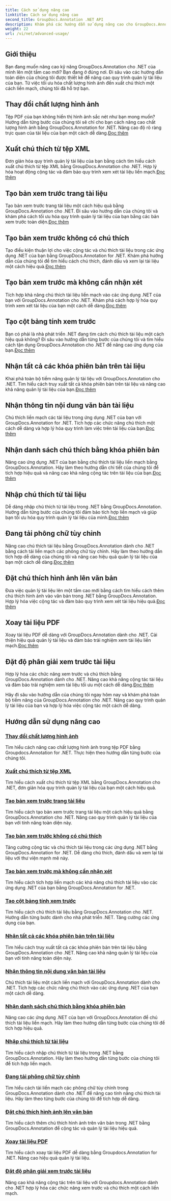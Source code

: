 ```yaml
---
title: Cách sử dụng nâng cao
linktitle: Cách sử dụng nâng cao
second_title: GroupDocs.Annotation .NET API
description: Khám phá các hướng dẫn sử dụng nâng cao cho GroupDocs.Annotation .NET. Tăng cường quản lý tài liệu với hướng dẫn từng bước về chất lượng hình ảnh, xuất chú thích, v.v.
weight: 22
url: /vi/net/advanced-usage/
---
```

## Giới thiệu

Bạn đang muốn nâng cao kỹ năng GroupDocs.Annotation cho .NET của mình lên một tầm cao mới? Bạn đang ở đúng nơi. Đi sâu vào các hướng dẫn toàn diện của chúng tôi được thiết kế để nâng cao quy trình quản lý tài liệu của bạn. Từ việc tối ưu hóa chất lượng hình ảnh đến xuất chú thích một cách liền mạch, chúng tôi đã hỗ trợ bạn.

## Thay đổi chất lượng hình ảnh
 Tệp PDF của bạn không hiển thị hình ảnh sắc nét như bạn mong muốn? Hướng dẫn từng bước của chúng tôi sẽ chỉ cho bạn cách nâng cao chất lượng hình ảnh bằng GroupDocs.Annotation for .NET. Nâng cao độ rõ ràng trực quan của tài liệu của bạn một cách dễ dàng.[Đọc thêm](./change-image-quality/)

## Xuất chú thích từ tệp XML
 Đơn giản hóa quy trình quản lý tài liệu của bạn bằng cách tìm hiểu cách xuất chú thích từ tệp XML bằng GroupDocs.Annotation cho .NET. Hợp lý hóa hoạt động cộng tác và đảm bảo quy trình xem xét tài liệu liền mạch.[Đọc thêm](./export-annotations-xml-file/)

## Tạo bản xem trước trang tài liệu
Tạo bản xem trước trang tài liệu một cách hiệu quả bằng GroupDocs.Annotation cho .NET. Đi sâu vào hướng dẫn của chúng tôi và khám phá cách tối ưu hóa quy trình quản lý tài liệu của bạn bằng các bản xem trước toàn diện.[Đọc thêm](./generate-document-pages-preview/)

## Tạo bản xem trước không có chú thích
 Tạo điều kiện thuận lợi cho việc cộng tác và chú thích tài liệu trong các ứng dụng .NET của bạn bằng GroupDocs.Annotation for .NET. Khám phá hướng dẫn của chúng tôi để tìm hiểu cách chú thích, đánh dấu và xem lại tài liệu một cách hiệu quả.[Đọc thêm](./generate-preview-without-annotations/)

## Tạo bản xem trước mà không cần nhận xét
 Tích hợp khả năng chú thích tài liệu liền mạch vào các ứng dụng .NET của bạn với GroupDocs.Annotation cho .NET. Khám phá cách hợp lý hóa quy trình xem xét tài liệu của bạn một cách dễ dàng.[Đọc thêm](./generate-preview-without-comments/)

## Tạo cột bảng tính xem trước
 Bạn có phải là nhà phát triển .NET đang tìm cách chú thích tài liệu một cách hiệu quả không? Đi sâu vào hướng dẫn từng bước của chúng tôi và tìm hiểu cách tận dụng GroupDocs.Annotation cho .NET để nâng cao ứng dụng của bạn.[Đọc thêm](./generate-preview-worksheet-columns/)

## Nhận tất cả các khóa phiên bản trên tài liệu
Khai phá toàn bộ tiềm năng quản lý tài liệu với GroupDocs.Annotation cho .NET. Tìm hiểu cách truy xuất tất cả khóa phiên bản trên tài liệu và nâng cao khả năng quản lý tài liệu của bạn.[Đọc thêm](./get-all-version-keys-document/)

## Nhận thông tin nội dung văn bản tài liệu
 Chú thích liền mạch các tài liệu trong ứng dụng .NET của bạn với GroupDocs.Annotation for .NET. Tích hợp các chức năng chú thích một cách dễ dàng và hợp lý hóa quy trình làm việc trên tài liệu của bạn.[Đọc thêm](./get-document-text-content-information/)

## Nhận danh sách chú thích bằng khóa phiên bản
 Nâng cao ứng dụng .NET của bạn bằng chú thích tài liệu liền mạch bằng GroupDocs.Annotation. Hãy làm theo hướng dẫn chi tiết của chúng tôi để tích hợp hiệu quả và nâng cao khả năng cộng tác trên tài liệu của bạn.[Đọc thêm](./get-list-annotations-version-key/)

## Nhập chú thích từ tài liệu
 Dễ dàng nhập chú thích từ tài liệu trong .NET bằng GroupDocs.Annotation. Hướng dẫn từng bước của chúng tôi đảm bảo tích hợp liền mạch và giúp bạn tối ưu hóa quy trình quản lý tài liệu của mình.[Đọc thêm](./import-annotations-from-document/)

## Đang tải phông chữ tùy chỉnh
Nâng cao chú thích tài liệu bằng GroupDocs.Annotation dành cho .NET bằng cách tải liền mạch các phông chữ tùy chỉnh. Hãy làm theo hướng dẫn tích hợp dễ dàng của chúng tôi và nâng cao hiệu quả quản lý tài liệu của bạn một cách dễ dàng.[Đọc thêm](./loading-custom-fonts/)

## Đặt chú thích hình ảnh lên văn bản
 Đưa việc quản lý tài liệu lên một tầm cao mới bằng cách tìm hiểu cách thêm chú thích hình ảnh vào văn bản trong .NET bằng GroupDocs.Annotation. Hợp lý hóa việc cộng tác và đảm bảo quy trình xem xét tài liệu hiệu quả.[Đọc thêm](./put-image-annotation-over-text/)

## Xoay tài liệu PDF
 Xoay tài liệu PDF dễ dàng với GroupDocs.Annotation dành cho .NET. Cải thiện hiệu quả quản lý tài liệu và đảm bảo trải nghiệm xem tài liệu liền mạch.[Đọc thêm](./rotating-pdf-documents/)

## Đặt độ phân giải xem trước tài liệu
 Hợp lý hóa các chức năng xem trước và chú thích bằng GroupDocs.Annotation dành cho .NET. Nâng cao khả năng cộng tác tài liệu và đảm bảo trải nghiệm xem tài liệu tối ưu một cách dễ dàng.[Đọc thêm](./set-document-preview-resolution/)

Hãy đi sâu vào hướng dẫn của chúng tôi ngay hôm nay và khám phá toàn bộ tiềm năng của GroupDocs.Annotation cho .NET. Nâng cao quy trình quản lý tài liệu của bạn và hợp lý hóa việc cộng tác một cách dễ dàng.
## Hướng dẫn sử dụng nâng cao
### [Thay đổi chất lượng hình ảnh](./change-image-quality/)
Tìm hiểu cách nâng cao chất lượng hình ảnh trong tệp PDF bằng Groupdocs.Annotation for .NET. Thực hiện theo hướng dẫn từng bước của chúng tôi.
### [Xuất chú thích từ tệp XML](./export-annotations-xml-file/)
Tìm hiểu cách xuất chú thích từ tệp XML bằng GroupDocs.Annotation cho .NET, đơn giản hóa quy trình quản lý tài liệu của bạn một cách hiệu quả.
### [Tạo bản xem trước trang tài liệu](./generate-document-pages-preview/)
Tìm hiểu cách tạo bản xem trước trang tài liệu một cách hiệu quả bằng GroupDocs.Annotation cho .NET. Nâng cao quy trình quản lý tài liệu của bạn với tính năng toàn diện này.
### [Tạo bản xem trước không có chú thích](./generate-preview-without-annotations/)
Tăng cường cộng tác và chú thích tài liệu trong các ứng dụng .NET bằng GroupDocs.Annotation for .NET. Dễ dàng chú thích, đánh dấu và xem lại tài liệu với thư viện mạnh mẽ này.
### [Tạo bản xem trước mà không cần nhận xét](./generate-preview-without-comments/)
Tìm hiểu cách tích hợp liền mạch các khả năng chú thích tài liệu vào các ứng dụng .NET của bạn bằng GroupDocs.Annotation for .NET.
### [Tạo cột bảng tính xem trước](./generate-preview-worksheet-columns/)
Tìm hiểu cách chú thích tài liệu bằng GroupDocs.Annotation cho .NET. Hướng dẫn từng bước dành cho nhà phát triển .NET. Tăng cường các ứng dụng của bạn.
### [Nhận tất cả các khóa phiên bản trên tài liệu](./get-all-version-keys-document/)
Tìm hiểu cách truy xuất tất cả các khóa phiên bản trên tài liệu bằng GroupDocs.Annotation cho .NET. Nâng cao khả năng quản lý tài liệu của bạn với tính năng toàn diện này.
### [Nhận thông tin nội dung văn bản tài liệu](./get-document-text-content-information/)
Chú thích tài liệu một cách liền mạch với GroupDocs.Annotation dành cho .NET. Tích hợp các chức năng chú thích vào các ứng dụng .NET của bạn một cách dễ dàng.
### [Nhận danh sách chú thích bằng khóa phiên bản](./get-list-annotations-version-key/)
Nâng cao các ứng dụng .NET của bạn với GroupDocs.Annotation để chú thích tài liệu liền mạch. Hãy làm theo hướng dẫn từng bước của chúng tôi để tích hợp hiệu quả.
### [Nhập chú thích từ tài liệu](./import-annotations-from-document/)
Tìm hiểu cách nhập chú thích từ tài liệu trong .NET bằng GroupDocs.Annotation. Hãy làm theo hướng dẫn từng bước của chúng tôi để tích hợp liền mạch.
### [Đang tải phông chữ tùy chỉnh](./loading-custom-fonts/)
Tìm hiểu cách tải liền mạch các phông chữ tùy chỉnh trong GroupDocs.Annotation dành cho .NET để nâng cao tính năng chú thích tài liệu. Hãy làm theo từng bước của chúng tôi để tích hợp dễ dàng.
### [Đặt chú thích hình ảnh lên văn bản](./put-image-annotation-over-text/)
Tìm hiểu cách thêm chú thích hình ảnh trên văn bản trong .NET bằng GroupDocs.Annotation để cộng tác và quản lý tài liệu hiệu quả.
### [Xoay tài liệu PDF](./rotating-pdf-documents/)
Tìm hiểu cách xoay tài liệu PDF dễ dàng bằng Groupdocs.Annotation for .NET. Nâng cao hiệu quả quản lý tài liệu.
### [Đặt độ phân giải xem trước tài liệu](./set-document-preview-resolution/)
Nâng cao khả năng cộng tác trên tài liệu với Groupdocs.Annotation dành cho .NET hợp lý hóa các chức năng xem trước và chú thích một cách liền mạch.